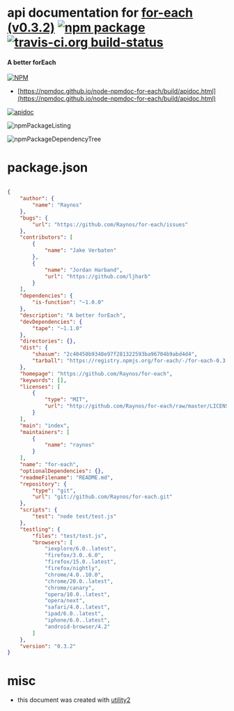 # api documentation for  [for-each (v0.3.2)](https://github.com/Raynos/for-each)  [![npm package](https://img.shields.io/npm/v/npmdoc-for-each.svg?style=flat-square)](https://www.npmjs.org/package/npmdoc-for-each) [![travis-ci.org build-status](https://api.travis-ci.org/npmdoc/node-npmdoc-for-each.svg)](https://travis-ci.org/npmdoc/node-npmdoc-for-each)
#### A better forEach

[![NPM](https://nodei.co/npm/for-each.png?downloads=true&downloadRank=true&stars=true)](https://www.npmjs.com/package/for-each)

- [https://npmdoc.github.io/node-npmdoc-for-each/build/apidoc.html](https://npmdoc.github.io/node-npmdoc-for-each/build/apidoc.html)

[![apidoc](https://npmdoc.github.io/node-npmdoc-for-each/build/screenCapture.buildCi.browser.%252Ftmp%252Fbuild%252Fapidoc.html.png)](https://npmdoc.github.io/node-npmdoc-for-each/build/apidoc.html)

![npmPackageListing](https://npmdoc.github.io/node-npmdoc-for-each/build/screenCapture.npmPackageListing.svg)

![npmPackageDependencyTree](https://npmdoc.github.io/node-npmdoc-for-each/build/screenCapture.npmPackageDependencyTree.svg)



# package.json

```json

{
    "author": {
        "name": "Raynos"
    },
    "bugs": {
        "url": "https://github.com/Raynos/for-each/issues"
    },
    "contributors": [
        {
            "name": "Jake Verbaten"
        },
        {
            "name": "Jordan Harband",
            "url": "https://github.com/ljharb"
        }
    ],
    "dependencies": {
        "is-function": "~1.0.0"
    },
    "description": "A better forEach",
    "devDependencies": {
        "tape": "~1.1.0"
    },
    "directories": {},
    "dist": {
        "shasum": "2c40450b9348e97f281322593ba96704b9abd4d4",
        "tarball": "https://registry.npmjs.org/for-each/-/for-each-0.3.2.tgz"
    },
    "homepage": "https://github.com/Raynos/for-each",
    "keywords": [],
    "licenses": [
        {
            "type": "MIT",
            "url": "http://github.com/Raynos/for-each/raw/master/LICENSE"
        }
    ],
    "main": "index",
    "maintainers": [
        {
            "name": "raynos"
        }
    ],
    "name": "for-each",
    "optionalDependencies": {},
    "readmeFilename": "README.md",
    "repository": {
        "type": "git",
        "url": "git://github.com/Raynos/for-each.git"
    },
    "scripts": {
        "test": "node test/test.js"
    },
    "testling": {
        "files": "test/test.js",
        "browsers": [
            "iexplore/6.0..latest",
            "firefox/3.0..6.0",
            "firefox/15.0..latest",
            "firefox/nightly",
            "chrome/4.0..10.0",
            "chrome/20.0..latest",
            "chrome/canary",
            "opera/10.0..latest",
            "opera/next",
            "safari/4.0..latest",
            "ipad/6.0..latest",
            "iphone/6.0..latest",
            "android-browser/4.2"
        ]
    },
    "version": "0.3.2"
}
```



# misc
- this document was created with [utility2](https://github.com/kaizhu256/node-utility2)
